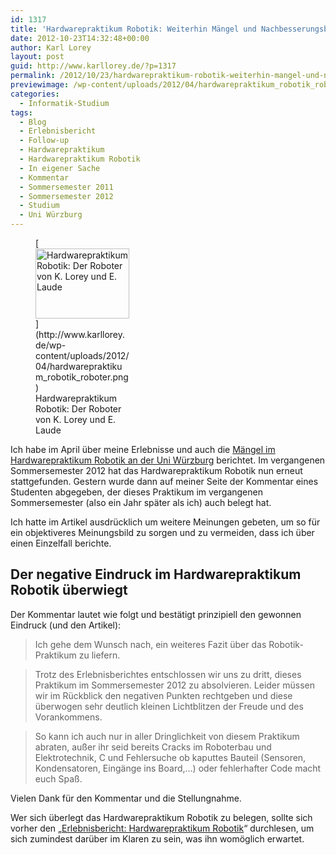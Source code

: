 ```yaml
---
id: 1317
title: 'Hardwarepraktikum Robotik: Weiterhin Mängel und Nachbesserungsbedarf'
date: 2012-10-23T14:32:48+00:00
author: Karl Lorey
layout: post
guid: http://www.karllorey.de/?p=1317
permalink: /2012/10/23/hardwarepraktikum-robotik-weiterhin-mangel-und-nachbesserungsbedarf/
previewimage: /wp-content/uploads/2012/04/hardwarepraktikum_robotik_roboter-1000x288.png
categories:
  - Informatik-Studium
tags:
  - Blog
  - Erlebnisbericht
  - Follow-up
  - Hardwarepraktikum
  - Hardwarepraktikum Robotik
  - In eigener Sache
  - Kommentar
  - Sommersemester 2011
  - Sommersemester 2012
  - Studium
  - Uni Würzburg
---
```

<figure id="attachment_1081" style="width: 150px" class="wp-caption alignright">[<img class="size-thumbnail wp-image-1081" title="Hardwarepraktikum Robotik: Der Roboter von K. Lorey und E. Laude" src="http://www.karllorey.de/wp-content/uploads/2012/04/hardwarepraktikum_robotik_roboter-150x112.png" alt="Hardwarepraktikum Robotik: Der Roboter von K. Lorey und E. Laude" width="150" height="112" />](http://www.karllorey.de/wp-content/uploads/2012/04/hardwarepraktikum_robotik_roboter.png)<figcaption class="wp-caption-text">Hardwarepraktikum Robotik: Der Roboter von K. Lorey und E. Laude</figcaption></figure> 

Ich habe im April über meine Erlebnisse und auch die [Mängel im Hardwarepraktikum Robotik an der Uni Würzburg](http://www.karllorey.de/2012/04/11/erlebnisbericht-hardwarepraktikum-robotik/ "Erlebnisbericht: Hardwarepraktikum Robotik") berichtet. Im vergangenen Sommersemester 2012 hat das Hardwarepraktikum Robotik nun erneut stattgefunden. Gestern wurde dann auf meiner Seite der Kommentar eines Studenten abgegeben, der dieses Praktikum im vergangenen Sommersemester (also ein Jahr später als ich) auch belegt hat.

Ich hatte im Artikel ausdrücklich um weitere Meinungen gebeten, um so für ein objektiveres Meinungsbild zu sorgen und zu vermeiden, dass ich über einen Einzelfall berichte.

## Der negative Eindruck im Hardwarepraktikum Robotik überwiegt

Der Kommentar lautet wie folgt und bestätigt prinzipiell den gewonnen Eindruck (und den Artikel):<!--more-->

> Ich gehe dem Wunsch nach, ein weiteres Fazit über das Robotik-Praktikum zu liefern.
  
> Trotz des Erlebnisberichtes entschlossen wir uns zu dritt, dieses Praktikum im Sommersemester 2012 zu absolvieren. Leider müssen wir im Rückblick den negativen Punkten rechtgeben und diese überwogen sehr deutlich kleinen Lichtblitzen der Freude und des Vorankommens.
  
> So kann ich auch nur in aller Dringlichkeit von diesem Praktikum abraten, außer ihr seid bereits Cracks im Roboterbau und Elektrotechnik, C und Fehlersuche ob kaputtes Bauteil (Sensoren, Kondensatoren, Eingänge ins Board,…) oder fehlerhafter Code macht euch Spaß.

Vielen Dank für den Kommentar und die Stellungnahme.

Wer sich überlegt das Hardwarepraktikum Robotik zu belegen, sollte sich vorher den &#8222;[Erlebnisbericht: Hardwarepraktikum Robotik](http://www.karllorey.de/2012/04/11/erlebnisbericht-hardwarepraktikum-robotik/ "Erlebnisbericht: Hardwarepraktikum Robotik")&#8220; durchlesen, um sich zumindest darüber im Klaren zu sein, was ihn womöglich erwartet.